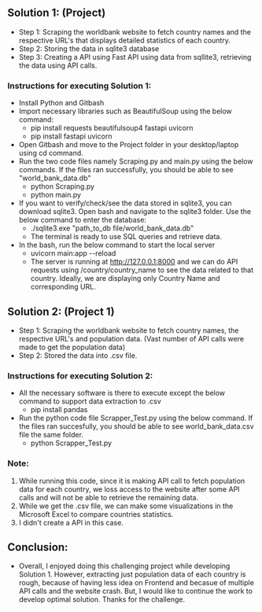 ## Solution 1: (Project) 
- Step 1: Scraping the worldbank website to fetch country names and the respective URL's that displays detailed statistics of each country.
- Step 2: Storing the data in sqlite3 database
- Step 3: Creating a API using Fast API using data from sqllite3, retrieving the data using API calls.
### Instructions for executing Solution 1:
- Install Python and Gitbash
- Import necessary libraries such as BeautifulSoup using the below command:
   - pip install requests beautifulsoup4 fastapi uvicorn
   - pip install fastapi uvicorn
- Open Gitbash and move to the Project folder in your desktop/laptop using cd command.
- Run the two code files namely Scraping.py and main.py using the below commands. If the files ran successfully, you should be able to see "world_bank_data.db"
    - python Scraping.py
    - python main.py
- If you want to verify/check/see the data stored in sqlite3, you can download sqlite3. Open bash and navigate to the sqlite3 folder. Use the below command to enter the database:
    - ./sqlite3.exe "path_to_db file/world_bank_data.db" 
    - The terminal is ready to use SQL queries and retrieve data.
- In the bash, run the below command to start the local server
    - uvicorn main:app --reload
    - The server is running at http://127.0.0.1:8000 and we can do API requests using /country/country_name to see the data related to that country. Ideally, we are displaying only Country Name and corresponding URL.
  
## Solution 2: (Project 1)
- Step 1: Scraping the worldbank website to fetch country names, the respective URL's and population data. (Vast number of API calls were made to get the population data)
- Step 2: Stored the data into .csv file.
### Instructions for executing Solution 2:
- All the necessary software is there to execute except the below command to support data extraction to .csv
    - pip install pandas
- Run the python code file Scrapper_Test.py using the below command. If the files ran succesfully, you should be able to see world_bank_data.csv file the same folder.
    - python Scrapper_Test.py
### Note: 
1. While running this code, since it is making API call to fetch population data for each country, we loss access to the website after some API calls and will not be able to retrieve the remaining data.
2. While we get the .csv file, we can make some visualizations in the Microsoft Excel to compare countries statistics.
3. I didn't create a API in this case.

## Conclusion:
- Overall, I enjoyed doing this challenging project while developing Solution 1. However, extracting just population data of each country is rough, because of having less idea on Frontend and becasue of multiple API calls and the website crash. But, I would like to continue the work to develop optimal solution. Thanks for the challenge.
